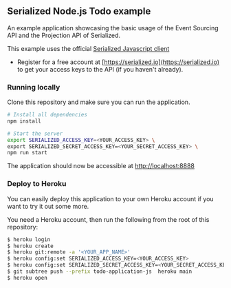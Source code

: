 ## Serialized Node.js Todo example

An example application showcasing the basic usage of the Event Sourcing API and the Projection API of Serialized. 

This example uses the official [Serialized Javascript client](https://github.com/serialized-io/client-js)

- Register for a free account at [https://serialized.io](https://serialized.io) to get your access keys to the API (if you haven't already).

### Running locally

Clone this repository and make sure you can run the application.

```bash
# Install all dependencies
npm install

# Start the server
export SERIALIZED_ACCESS_KEY=<YOUR_ACCESS_KEY> \
export SERIALIZED_SECRET_ACCESS_KEY=<YOUR_SECRET_ACCESS_KEY> \
npm run start
```

The application should now be accessible at [http://localhost:8888](http://localhost:8888)

### Deploy to Heroku

You can easily deploy this application to your own Heroku account if you want to try it out some more.

You need a Heroku account, then run the following from the root of this repository:

```bash
$ heroku login
$ heroku create
$ heroku git:remote -a '<YOUR_APP_NAME>'
$ heroku config:set SERIALIZED_ACCESS_KEY=<YOUR_ACCESS_KEY>
$ heroku config:set SERIALIZED_SECRET_ACCESS_KEY=<YOUR_SECRET_ACCESS_KEY>
$ git subtree push --prefix todo-application-js  heroku main
$ heroku open
```
